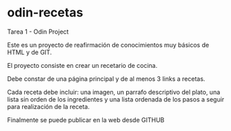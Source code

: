 # odin-recetas
Tarea 1 - Odin Project


Este es un proyecto de reafirmación de conocimientos muy básicos de HTML y de GIT.

El proyecto consiste en crear un recetario de cocina.

Debe constar de una página principal y de al menos 3 links a recetas.

Cada receta debe incluir: una imagen, un parrafo descriptivo del plato, una lista sin orden de los ingredientes y una lista ordenada de los pasos a seguir para realización de la receta.

Finalmente se puede publicar en la web desde GITHUB